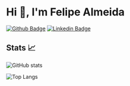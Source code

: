 # Hi 👋, I'm Felipe Almeida

[![Github Badge](https://img.shields.io/badge/-Github-000?style=flat-square&logo=Github&logoColor=white&link=https://github.com/almfelipe)](https://github.com/almfelipe)
[![Linkedin Badge](https://img.shields.io/badge/-LinkedIn-blue?style=flat-square&logo=Linkedin&logoColor=white&link=https://www.linkedin.com/in/almfelipe/)](https://www.linkedin.com/in/almfelipe/)

## Stats :chart_with_upwards_trend:

![GitHub stats](https://github-readme-stats.vercel.app/api?username=almfelipe&show_icons=true&count_private=true)

![Top Langs](https://github-readme-stats.vercel.app/api/top-langs/?username=almfelipe&layout=compact&count_private=true$langs_count=10)
